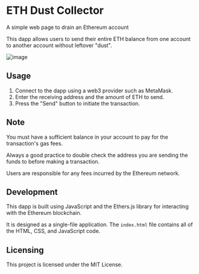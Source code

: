 # ETH Dust Collector

A simple web page to drain an Ethereum account

This dapp allows users to send their entire ETH balance from one account to another account without leftover "dust".

![image](https://github.com/stoooops/eth-dust-collector/assets/3518037/5c6cccb5-b967-4c7f-9993-5a721bd6d26c)

## Usage

1. Connect to the dapp using a web3 provider such as MetaMask.
2. Enter the receiving address and the amount of ETH to send.
3. Press the "Send" button to initiate the transaction.

## Note

You must have a sufficient balance in your account to pay for the transaction's gas fees.

Always a good practice to double check the address you are sending the funds to before making a transaction.

Users are responsible for any fees incurred by the Ethereum network.

## Development

This dapp is built using JavaScript and the Ethers.js library for interacting with the Ethereum blockchain.

It is designed as a single-file application. The `index.html` file contains all of the HTML, CSS, and JavaScript code.

## Licensing

This project is licensed under the MIT License.
